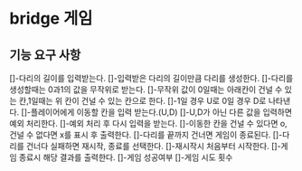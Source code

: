 # bridge 게임

## 기능 요구 사항
[]-다리의 길이를 입력받는다.
[]-입력받은 다리의 길이만큼 다리를 생성한다.
  []-다리를 생성할때는 0과1의 값을 무작위로 받는다.
  []-무작위 값이 0일때는 아래칸이 건널 수 있는 칸,1일때는 위 칸이 건널 수 있는 칸으로 한다.
  []-1일 경우 U로 0일 경우 D로 나타낸다.
[]-플레이어에게 이동할 칸을 입력 받는다.(U,D)
  []-U,D가 아닌 다른 값을 입력하면 예외 처리한다.
  []-예외 처리 후 다시 입력을 받는다. 
[]-이동한 칸을 건널 수 있다면 o, 건널 수 없다면 x를 표시 후 출력한다.
[]-다리를 끝까지 건너면 게임이 종료된다.
[]-다리를 건너다 실패하면 재시작, 종료를 선택한다.
  []-재시작시 처음부터 시작한다.
[]-게임 종료시 해당 결과를 출력한다.
  []-게임 성공여부
  []-게임 시도 횟수
